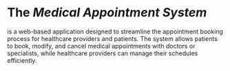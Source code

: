 # The *Medical Appointment System*

is a web-based
application designed
to streamline the appointment booking process for healthcare providers and patients.
The system allows patients to book,
 modify, and cancel medical appointments with doctors or specialists,
  while healthcare providers can manage their schedules efficiently.
